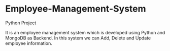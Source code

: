 # Employee-Management-System
Python Project 

It is an employee management system which is developed using Python and MongoDB as Backend.
In this system we can Add, Delete and Update employee information.
